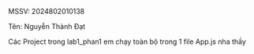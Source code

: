 MSSV: 2024802010138 

Tên: Nguyễn Thành Đạt

Các Project trong lab1_phan1 em chạy toàn bộ trong 1 file App.js nha thầy

